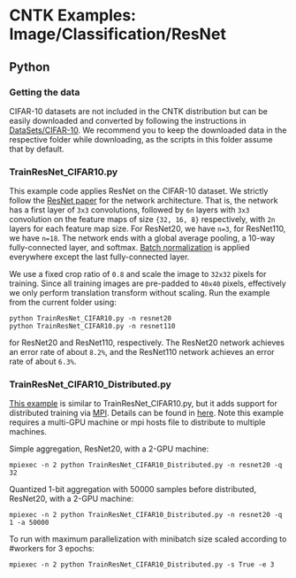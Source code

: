 # CNTK Examples: Image/Classification/ResNet

## Python

### Getting the data

CIFAR-10 datasets are not included in the CNTK distribution but can be easily downloaded and converted by following the instructions in [DataSets/CIFAR-10](../../DataSets/CIFAR-10). We recommend you to keep the downloaded data in the respective folder while downloading, as the scripts in this folder assume that by default.

### TrainResNet_CIFAR10.py

This example code applies ResNet on the CIFAR-10 dataset. We strictly follow the [ResNet paper](http://arxiv.org/abs/1512.03385) for the network architecture. That is, the network has a first layer of `3x3` convolutions, followed by `6n` layers with `3x3` convolution on the feature maps of size `{32, 16, 8}` respectively, with `2n` layers for each feature map size. For ResNet20, we have `n=3`, for ResNet110, we have `n=18`. The network ends with a global average pooling, a 10-way fully-connected layer, and softmax. [Batch normalization](https://arxiv.org/abs/1502.03167) is applied everywhere except the last fully-connected layer.

We use a fixed crop ratio of `0.8` and scale the image to `32x32` pixels for training. Since all training images are pre-padded to `40x40` pixels, effectively we only perform translation transform without scaling. Run the example from the current folder using:

`python TrainResNet_CIFAR10.py -n resnet20`  
`python TrainResNet_CIFAR10.py -n resnet110`

for ResNet20 and ResNet110, respectively. The ResNet20 network achieves an error rate of about `8.2%`, and the ResNet110 network achieves an error rate of about `6.3%`.

### TrainResNet_CIFAR10_Distributed.py

[This example](./TrainResNet_CIFAR10_Distributed.py) is similar to TrainResNet_CIFAR10.py, but it adds support for distributed training via [MPI](https://en.wikipedia.org/wiki/Message_Passing_Interface). Details can be found in [here](https://github.com/Microsoft/CNTK/wiki/Multiple-GPUs-and-machines).
Note this example requires a multi-GPU machine or mpi hosts file to distribute to multiple machines.

Simple aggregation, ResNet20, with a 2-GPU machine:

`mpiexec -n 2 python TrainResNet_CIFAR10_Distributed.py -n resnet20 -q 32`

Quantized 1-bit aggregation with 50000 samples before distributed, ResNet20, with a 2-GPU machine:

`mpiexec -n 2 python TrainResNet_CIFAR10_Distributed.py -n resnet20 -q 1 -a 50000`

To run with maximum parallelization with minibatch size scaled according to #workers for 3 epochs:

`mpiexec -n 2 python TrainResNet_CIFAR10_Distributed.py -s True -e 3`